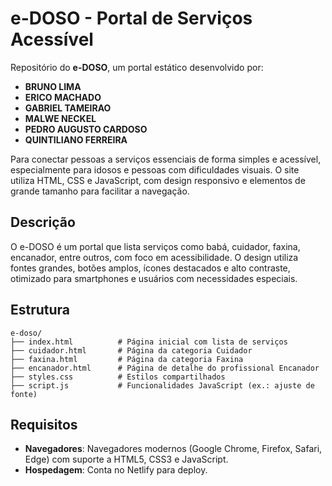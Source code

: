 # e-DOSO - Portal de Serviços Acessível

Repositório do **e-DOSO**, um portal estático desenvolvido por:
- **BRUNO LIMA**
- **ERICO MACHADO**
- **GABRIEL TAMEIRAO**
- **MALWE NECKEL**
- **PEDRO AUGUSTO CARDOSO**
- **QUINTILIANO FERREIRA**

Para conectar pessoas a serviços essenciais de forma simples e acessível, especialmente para idosos e pessoas com dificuldades visuais. 
O site utiliza HTML, CSS e JavaScript, com design responsivo e elementos de grande tamanho para facilitar a navegação.

## Descrição

O e-DOSO é um portal que lista serviços como babá, cuidador, faxina, encanador, entre outros, com foco em acessibilidade. O design utiliza fontes grandes, botões amplos, ícones destacados e alto contraste, otimizado para smartphones e usuários com necessidades especiais.

## Estrutura

```
e-doso/
├── index.html          # Página inicial com lista de serviços
├── cuidador.html       # Página da categoria Cuidador
├── faxina.html         # Página da categoria Faxina
├── encanador.html      # Página de detalhe do profissional Encanador
├── styles.css          # Estilos compartilhados
├── script.js           # Funcionalidades JavaScript (ex.: ajuste de fonte)
```

## Requisitos

- **Navegadores**: Navegadores modernos (Google Chrome, Firefox, Safari, Edge) com suporte a HTML5, CSS3 e JavaScript.
- **Hospedagem**: Conta no Netlify para deploy.
